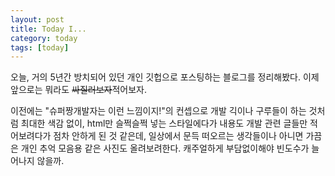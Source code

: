 ```yaml
---
layout: post
title: Today I...
category: today
tags: [today]
---
```

오늘, 거의 5년간 방치되어 있던 개인 깃헙으로 포스팅하는 블로그를 정리해봤다. 이제 앞으로는 뭐라도 ~~싸질러보자~~적어보자.


이전에는 "슈퍼짱개발자는 이런 느낌이지!"의 컨셉으로 개발 긱이나 구루들이 하는 것처럼 최대한 색감 없이, html만 슬쩍슬쩍 넣는 스타일에다가 내용도 개발 관련 글들만 적어보려다가 점차 안하게 된 것 같은데,
일상에서 문득 떠오르는 생각들이나 아니면 가끔은 개인 추억 모음용 같은 사진도 올려보려한다. 캐주얼하게 부담없이해야 빈도수가 늘어나지 않을까.
